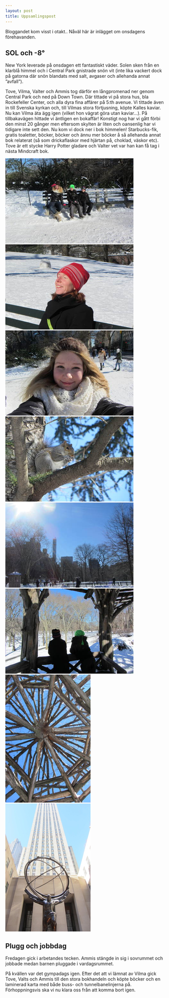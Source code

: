 ```yaml
---
layout: post
title: Uppsamlingspost
---
```


Bloggandet kom visst i otakt.. Nåväl här är inlägget om onsdagens förehavanden.

SOL och -8°
-----------

New York leverade på onsdagen ett fantastiskt väder. Solen sken från en klarblå
himmel och i Central Park gnistrade snön vit (inte lika vackert dock på gatorna
där snön blandats med salt, avgaser och allehanda annat ”avfall”).

Tove, Vilma, Valter och Ammis tog därför en långpromenad ner genom Central Park
och ned på Down Town. Där tittade vi på stora hus, bla Rockefeller Center, och
alla dyra fina affärer på 5:th avenue. Vi tittade även in till Svenska kyrkan
och, till Vilmas stora förtjusning, köpte Kalles kaviar. Nu kan Vilma äta ägg
igen (vilket hon vägrat göra utan kaviar…). På tillbakavägen hittade vi
äntligen en bokaffär! Konstigt nog har vi gått förbi den minst 20 gånger men
eftersom skylten är liten och oansenlig har vi tidigare inte sett den. Nu kom
vi dock ner i bok himmelen! Starbucks-fik, gratis toaletter, böcker, böcker och
ännu mer böcker å så allehanda annat bok relaterat (så som drickaflaskor med
hjärtan på, choklad, väskor etc). Tove är ett stycke Harry Potter gladare och
Valter vet var han kan få tag i nästa Mindcraft bok. 

<a href="/images/2015-01-30/IMG_5530.JPG"><img src="/images/2015-01-30/thumbnails/IMG_5530.JPG" /></a>
<a href="/images/2015-01-30/IMG_5533.JPG"><img src="/images/2015-01-30/thumbnails/IMG_5533.JPG" /></a>
<a href="/images/2015-01-30/IMG_5545.JPG"><img src="/images/2015-01-30/thumbnails/IMG_5545.JPG" /></a>
<a href="/images/2015-01-30/IMG_5559.JPG"><img src="/images/2015-01-30/thumbnails/IMG_5559.JPG" /></a>
<a href="/images/2015-01-30/IMG_5567.JPG"><img src="/images/2015-01-30/thumbnails/IMG_5567.JPG" /></a>
<a href="/images/2015-01-30/IMG_5585.JPG"><img src="/images/2015-01-30/thumbnails/IMG_5585.JPG" /></a>
<a href="/images/2015-01-30/IMG_5586.JPG"><img src="/images/2015-01-30/thumbnails/IMG_5586.JPG" /></a>
<a href="/images/2015-01-30/IMG_5604.JPG"><img src="/images/2015-01-30/thumbnails/IMG_5604.JPG" /></a>

Plugg och jobbdag
-----------------

Fredagen gick i arbetandes tecken. Ammis stängde in sig i sovrummet och jobbade
medan barnen pluggade i vardagsrummet.

På kvällen var det gympadags igen. Efter det att vi lämnat av Vilma gick Tove,
Valts och Ammis till den stora bokhandeln och köpte böcker och en laminerad
karta med både buss- och tunnelbanelinjerna på. Förhoppningsvis ska vi nu klara
oss från att komma bort igen.

